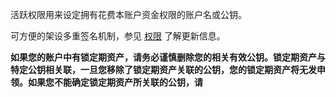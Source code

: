 活跃权限用来设定拥有花费本账户资金权限的账户名或公钥。

可方便的架设多重签名机制，参见 [权限](accounts/permissions) 了解更新信息。

**如果您的账户中有锁定期资产，请务必谨慎删除您的相关有效公钥。锁定期资产与特定公钥相关联，一旦您移除了锁定期资产关联的公钥，您的锁定期资产将无发申领。如果您不能确定锁定期资产所关联的公钥，请**